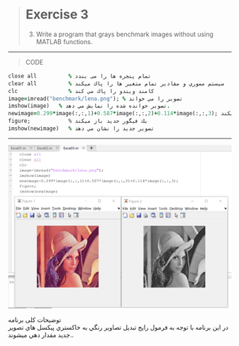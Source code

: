 > # Exercise 3
> 3. Write a program that grays benchmark images without using MATLAB functions. 
***
>CODE

```ruby
close all          % تمام پنجره ها را می بندد
clear all          % سيستم مموري و مقادير تمام متغير ها را پاك ميكند
clc                % كامند ويندو را پاك مي كند
image=imread("benchmark/lena.png"); % تصوير را مي خواند
imshow(image)   % تصوير خوانده شده را نمايش مي دهد.
newimage=0.299*image(:,:,1)+0.587*image(:,:,2)+0.114*image(:,:,3); هر يك از كانال هاي تصوير را در ضريب مورد نظر ضرب نموده و در نهايت كانال هاي تصوير جديد را مقدار دهي ميكند
figure;            % يك فيگور جديد باز ميكند
imshow(newimage)   % تصوير جديد را نشان مي دهد
```
***
![alt text](https://github.com/semnan-university-ai/image-processing-class/blob/31b4e9ff9649852e898e3972eed32976e4ead0c8/excersiecs/alirezachaji/3/Exce03.png)
<div>
توضیحات کلی برنامه <br />
 در اين برنامه با توجه به فرمول رايج تبديل تصاوير رنگي به خاكستري پيكسل هاي تصوير جديد مقدار دهي ميشوند..
</div>
